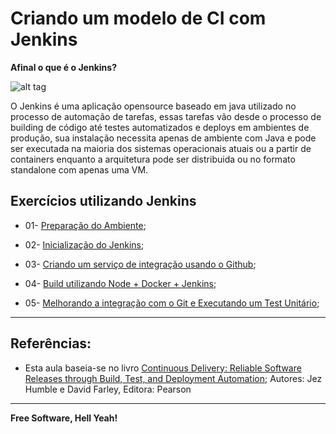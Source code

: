 # Criando um modelo de CI com Jenkins

**Afinal o que é o Jenkins?**

![alt tag](https://github.com/fiapsecdevops/classroom/raw/master/labs/images/1.1.0-jenkins.png)

O Jenkins é uma aplicação opensource baseado em java utilizado no processo de automação de tarefas, essas tarefas vão desde o processo de building de código até testes automatizados e deploys em ambientes de produção, sua instalação necessita apenas de ambiente com Java e pode ser executada na maioria dos sistemas operacionais atuais ou a partir de containers enquanto a arquitetura pode ser distribuida ou no formato standalone com apenas uma VM.

## Exercícios utilizando Jenkins

- 01- [Preparação do Ambiente](https://github.com/fiapsecdevops/classroom/blob/master/labs/jenkins/01-setup-aws.md);
- 02- [Inicialização do Jenkins](https://github.com/fiapsecdevops/classroom/blob/master/labs/jenkins/02-setup-jenkins.md);
- 03- [Criando um serviço de integração usando o Github](https://github.com/fiapsecdevops/classroom/blob/master/labs/jenkins/03-github-int-service.md);
- 04- [Build utilizando Node + Docker + Jenkins](https://github.com/fiapsecdevops/classroom/blob/master/labs/jenkins/04-primeiro-fluxo-usando-jenkins.md);

- 05- [Melhorando a integração com o Git e Executando um Test Unitário](https://github.com/fiapsecdevops/classroom/blob/master/labs/jenkins/05-silly-teste-com-report.md);

---

## Referências:

 - Esta aula baseia-se no livro [Continuous Delivery: Reliable Software Releases through Build, Test, and Deployment Automation](https://www.pearson.com/us/higher-education/program/Humble-Continuous-Delivery-Reliable-Software-Releases-through-Build-Test-and-Deployment-Automation/PGM249879.html); 
Autores: Jez Humble e David Farley, Editora: Pearson

---

**Free Software, Hell Yeah!**
